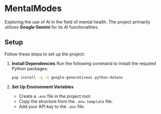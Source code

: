 # MentalModes

Exploring the use of AI in the field of mental health. The project primarily utilizes **Google Gemini** for its AI functionalities.

## Setup

Follow these steps to set up the project:

1. **Install Dependencies**
   Run the following command to install the required Python packages:
   ```bash
   pip install -q -U google-generativeai python-dotenv
   ```

2. **Set Up Environment Variables**
   - Create a `.env` file in the project root.
   - Copy the structure from the `.env.template` file.
   - Add your API key to the `.env` file.

